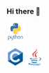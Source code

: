 ### Hi there 👋

<img src="https://github.com/devicons/devicon/blob/master/icons/python/python-original-wordmark.svg" title="Python" alt="Python" width="40" height="40"
  src="https://github.com/devicons/devicon/blob/master/icons/c/c-original.svg" title="C" alt="C" width="40" height="40"/>

<img src="https://github.com/devicons/devicon/blob/master/icons/c/c-original.svg" title="C" alt="C" width="40" height="40"/>
<img src="https://github.com/devicons/devicon/blob/master/icons/java/java-original.svg" title="C" alt="C" width="40" height="40"/>


<!--
**wamurti/wamurti** is a ✨ _special_ ✨ repository because its `README.md` (this file) appears on your GitHub profile.

Here are some ideas to get you started:

- 🔭 I’m currently working on ...
- 🌱 I’m currently learning ...
- 👯 I’m looking to collaborate on ...
- 🤔 I’m looking for help with ...
- 💬 Ask me about ...
- 📫 How to reach me: ...
- 😄 Pronouns: ...
- ⚡ Fun fact: ...
-->
